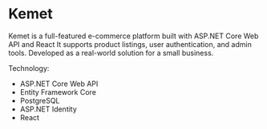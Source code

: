 # Kemet

Kemet is a full-featured e-commerce platform built with ASP.NET Core Web API and React It supports product listings, user authentication,  and admin tools. Developed as a real-world solution for a small business.

Technology:

- ASP.NET Core Web API
- Entity Framework Core
- PostgreSQL
- ASP.NET Identity
- React

